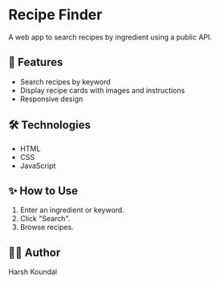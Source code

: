# Recipe Finder

A web app to search recipes by ingredient using a public API.

## 🚀 Features
- Search recipes by keyword
- Display recipe cards with images and instructions
- Responsive design

## 🛠️ Technologies
- HTML
- CSS
- JavaScript


## ✨ How to Use
1. Enter an ingredient or keyword.
2. Click "Search".
3. Browse recipes.

## 🧑‍💻 Author
Harsh Koundal

